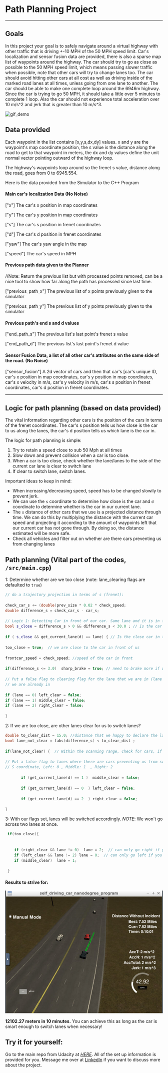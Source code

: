 # Path Planning Project
---

## Goals

In this project your goal is to safely navigate around a virtual highway with other traffic that is driving +-10 MPH of the 50 MPH speed limit. Car's localization and sensor fusion data are provided, there is also a sparse map list of waypoints around the highway. The car should try to go as close as possible to the 50 MPH speed limit, which means passing slower traffic when possible, note that other cars will try to change lanes too. The car should avoid hitting other cars at all cost as well as driving inside of the marked road lanes at all times, unless going from one lane to another. The car should be able to make one complete loop around the 6946m highway. Since the car is trying to go 50 MPH, it should take a little over 5 minutes to complete 1 loop. Also the car should not experience total acceleration over 10 m/s^2 and jerk that is greater than 10 m/s^3.

![gif_demo](results.gif)

## Data provided

Each waypoint in the list contains  [x,y,s,dx,dy] values. x and y are the waypoint's map coordinate position, the s value is the distance along the road to get to that waypoint in meters, the dx and dy values define the unit normal vector pointing outward of the highway loop.

The highway's waypoints loop around so the frenet s value, distance along the road, goes from 0 to 6945.554.

Here is the data provided from the Simulator to the C++ Program

#### Main car's localization Data (No Noise)

["x"] The car's x position in map coordinates

["y"] The car's y position in map coordinates

["s"] The car's s position in frenet coordinates

["d"] The car's d position in frenet coordinates

["yaw"] The car's yaw angle in the map

["speed"] The car's speed in MPH

#### Previous path data given to the Planner

//Note: Return the previous list but with processed points removed, can be a nice tool to show how far along
the path has processed since last time. 

["previous_path_x"] The previous list of x points previously given to the simulator

["previous_path_y"] The previous list of y points previously given to the simulator

#### Previous path's end s and d values 

["end_path_s"] The previous list's last point's frenet s value

["end_path_d"] The previous list's last point's frenet d value

#### Sensor Fusion Data, a list of all other car's attributes on the same side of the road. (No Noise)

["sensor_fusion"] A 2d vector of cars and then that car's [car's unique ID, car's x position in map coordinates, car's y position in map coordinates, car's x velocity in m/s, car's y velocity in m/s, car's s position in frenet coordinates, car's d position in frenet coordinates. 

---


## Logic for path planning (based on data provided)

The vital information regarding other cars is the position of the cars in terms of the frenet coordinates. The car's s position tells us how close is the car to us along the lanes, the car's d position tells us which lane is the car in.

The logic for path planning is simple:

1. Try to retain a speed close to sub 50 Mph at all times
2. Slow down and prevent collision when a car is too close.
3. When a car is too close, check whether the lane/lanes to the side of the current car lane is clear to switch lane
4. If clear to switch lane, switch lanes.

Important ideas to keep in mind:

- When increasing/decreasing speed, speed has to be changed slowily to prevent jerk.
- We can use the `s` coordinate to determine how close is the car and `d` coordinate to determine whether is the car in our current lane.
- The `s` distance of other cars that we use is a projected distance through time. We can do this by multiplying the distance with the current car speed and projecting it according to the amount of waypoints left that our current car has not gone through. By doing so, the distance estimated will be more safe.
- Check all vehicles and filter out on whether are there cars preventing us from changing lanes

## Path planning (Vital part of the codes, `/src/main.cpp`)

1: Determine whether are we too close (note: lane_clearing flags are defaulted to `true`)

```cpp
// do a trajectory projection in terms of s (frenet):

check_car_s += (double)prev_size * 0.02 * check_speed;
double difference_s = check_car_s - car_s;

// Logic 1: Detecting Car in front of our car. Same lane and it is in front 
bool s_close = difference_s > 0 && difference_s < 30.0 ; // Is the car close and in front?

if ( s_close && get_current_lane(d) == lane) { // Is the close car in the same lane as us?

too_close = true;  // we are close to the car in front of us

frontcar_speed = check_speed; //speed of the car in front

if(difference_s <= 3.0)  sharp_brake = true; // need to brake more if we are too close (car suddenly coming into our lane)

// Put a false flag to clearing flag for the lane that we are in (lane clear flag is used for switching lane so it does not make sense to switch to the lane 
// we are already in

if (lane == 0) left_clear = false;
if (lane == 1) middle_clear = false;
if (lane == 2) right_clear = false;
                                   
} 

```

2: If we are too close, are other lanes clear for us to switch lanes?

```cpp
double to_clear_dist = 15.0; //distance that we happy to declare the lane as clear
bool lane_not_clear = fabs(difference_s) < to_clear_dist ;

if(lane_not_clear) {  // Within the scanning range, check for cars, if there is car in the lane then set clear flag to false

// Put a false flag to lanes where there are cars preventing us from switching lanes:
// S coordinate, Left: 0 , Middle: 1  , Right: 2

       if (get_current_lane(d) == 1 )  middle_clear = false;

       if (get_current_lane(d) == 0  ) left_clear = false;

       if (get_current_lane(d) == 2  ) right_clear = false;
                            
}

```

3: With our flags set, lanes will be switched accordingly. *NOTE*: We won't go across two lanes at once.

```cpp
 if(too_close){
                          

    if (right_clear && lane != 0)  lane = 2;  // can only go right if you are in the middle	(prevent switching two lanes at once)
    if (left_clear && lane != 2) lane = 0;  // can only go left if you are in the middle  (prevent switching two lanes at once)					
    if (middle_clear)  lane = 1;  
    
 }
```


#### Results to strive for:

![results](success.PNG)

**12102.27 meters in 10 minutes.** You can achieve this as long as the car is smart enough to switch lanes when necessary!


## Try it for yourself:

Go to the main repo from Udacity at [*HERE*](https://github.com/udacity/CarND-Path-Planning-Project). All of the set up information is provided for you. Message me over at [LinkedIn](https://www.linkedin.com/in/timothylimyonglee/) if you want to discuss more about the project.
